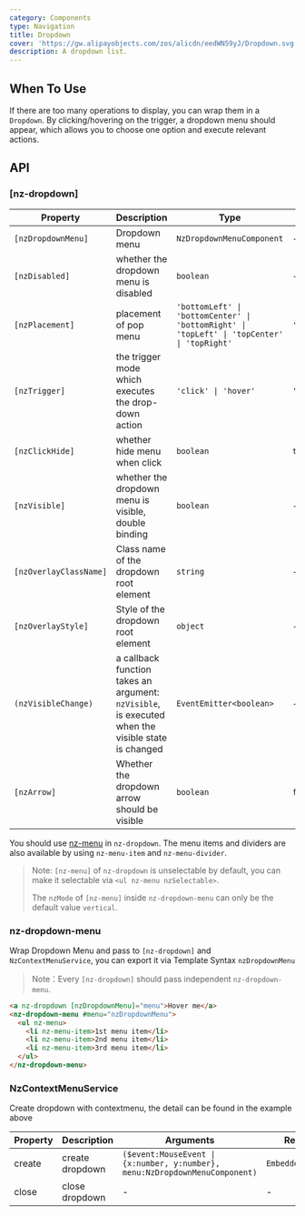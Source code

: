 ```yaml
---
category: Components
type: Navigation
title: Dropdown
cover: 'https://gw.alipayobjects.com/zos/alicdn/eedWN59yJ/Dropdown.svg'
description: A dropdown list.
---
```


## When To Use

If there are too many operations to display, you can wrap them in a `Dropdown`. By clicking/hovering on the trigger, a dropdown menu should appear, which allows you to choose one option and execute relevant actions.

## API

### [nz-dropdown]

| Property               | Description                                                                                       | Type                                                                                        | Default        |
| ---------------------- | ------------------------------------------------------------------------------------------------- | ------------------------------------------------------------------------------------------- | -------------- |
| `[nzDropdownMenu]`     | Dropdown menu                                                                                     | `NzDropdownMenuComponent`                                                                   | -              |
| `[nzDisabled]`         | whether the dropdown menu is disabled                                                             | `boolean`                                                                                   | -              |
| `[nzPlacement]`        | placement of pop menu                                                                             | `'bottomLeft' \| 'bottomCenter' \| 'bottomRight' \| 'topLeft' \| 'topCenter' \| 'topRight'` | `'bottomLeft'` |
| `[nzTrigger]`          | the trigger mode which executes the drop-down action                                              | `'click' \| 'hover'`                                                                        | `'hover'`      |
| `[nzClickHide]`        | whether hide menu when click                                                                      | `boolean`                                                                                   | `true`         |
| `[nzVisible]`          | whether the dropdown menu is visible, double binding                                              | `boolean`                                                                                   | -              |
| `[nzOverlayClassName]` | Class name of the dropdown root element                                                           | `string`                                                                                    | -              |
| `[nzOverlayStyle]`     | Style of the dropdown root element                                                                | `object`                                                                                    | -              |
| `(nzVisibleChange)`    | a callback function takes an argument: `nzVisible`, is executed when the visible state is changed | `EventEmitter<boolean>`                                                                     | -              |
| `[nzArrow]`            | Whether the dropdown arrow should be visible                                                      | `boolean`                                                                                   | `false`        |

You should use [nz-menu](/components/menu/en) in `nz-dropdown`. The menu items and dividers are also available by using `nz-menu-item` and `nz-menu-divider`.

> Note: `[nz-menu]` of `nz-dropdown` is unselectable by default, you can make it selectable via `<ul nz-menu nzSelectable>`.
>
> The `nzMode` of `[nz-menu]` inside `nz-dropdown-menu` can only be the default value `vertical`.

### nz-dropdown-menu

Wrap Dropdown Menu and pass to `[nz-dropdown]` and `NzContextMenuService`, you can export it via Template Syntax `nzDropdownMenu`

> Note：Every `[nz-dropdown]` should pass independent `nz-dropdown-menu`.

```html
<a nz-dropdown [nzDropdownMenu]="menu">Hover me</a>
<nz-dropdown-menu #menu="nzDropdownMenu">
  <ul nz-menu>
    <li nz-menu-item>1st menu item</li>
    <li nz-menu-item>2nd menu item</li>
    <li nz-menu-item>3rd menu item</li>
  </ul>
</nz-dropdown-menu>
```

### NzContextMenuService

Create dropdown with contextmenu, the detail can be found in the example above

| Property | Description     | Arguments                                                                   | Return Value           |
| -------- | --------------- | --------------------------------------------------------------------------- | ---------------------- |
| create   | create dropdown | `($event:MouseEvent \| {x:number, y:number}, menu:NzDropdownMenuComponent)` | `EmbeddedViewRef<any>` |
| close    | close dropdown  | -                                                                           | -                      |
